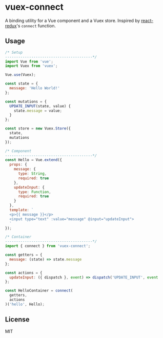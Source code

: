 # vuex-connect

A binding utility for a Vue component and a Vuex store.
Inspired by [react-redux](https://github.com/reactjs/react-redux)'s `connect` function.

## Usage
```js
/* Setup
----------------------------------------*/
import Vue from 'vue';
import Vuex from 'vuex';

Vue.use(Vuex);

const state = {
  message: 'Hello World!'
};

const mutations = {
  UPDATE_INPUT(state, value) {
    state.message = value;
  }
};

const store = new Vuex.Store({
  state,
  mutations
});

/* Component
----------------------------------------*/
const Hello = Vue.extend({
  props: {
    message: {
      type: String,
      required: true
    },
    updateInput: {
      type: Function,
      required: true
    }
  },
  template: `
  <p>{{ message }}</p>
  <input type="text" :value="message" @input="updateInput">
  `
});

/* Container
----------------------------------------*/
import { connect } from 'vuex-connect';

const getters = {
  message: (state) => state.message
};

const actions = {
  updateInput: ({ dispatch }, event) => dispatch('UPDATE_INPUT', event.target.value)
};

const HelloContainer = connect(
  getters,
  actions
)('hello', Hello);
```

## License

MIT
